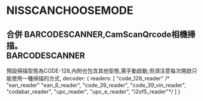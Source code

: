 NISSCANCHOOSEMODE
=================================================================================
合併 BARCODESCANNER,CamScanQrcode相機掃描。<br>
BARCODESCANNER
---------------------------------------------------------------------------------
預設掃描型態為CODE-128,內附也包含其他型態,需手動啟動,但須注意每次開啟只能使用一種掃描的方式,
 decoder: {
      readers: [
                    "code_128_reader"
                   /* "ean_reader"
                   "ean_8_reader",
                    "code_39_reader",
                    "code_39_vin_reader",
                    "codabar_reader",
                    "upc_reader",
                    "upc_e_reader",
                    "i2of5_reader"*/
               ]
                }
